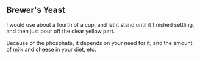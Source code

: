 ## Brewer's Yeast

I would use about a fourth of a cup, and let it stand until it finished settling, and then just pour off the clear yellow part.

Because of the phosphate, it depends on your need for it, and the amount of milk and cheese in your diet, etc.

